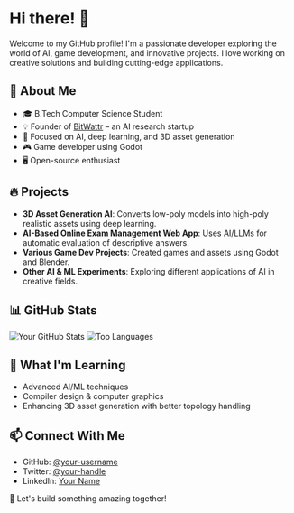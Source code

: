 # Hi there! 👋

Welcome to my GitHub profile! I'm a passionate developer exploring the world of AI, game development, and innovative projects. I love working on creative solutions and building cutting-edge applications.

## 🚀 About Me
- 🎓 B.Tech Computer Science Student
- 💡 Founder of [BitWattr](https://github.com/BitWattr) – an AI research startup
- 🔬 Focused on AI, deep learning, and 3D asset generation
- 🎮 Game developer using Godot
- 🖥️ Open-source enthusiast

## 🔥 Projects
- **3D Asset Generation AI**: Converts low-poly models into high-poly realistic assets using deep learning.
- **AI-Based Online Exam Management Web App**: Uses AI/LLMs for automatic evaluation of descriptive answers.
- **Various Game Dev Projects**: Created games and assets using Godot and Blender.
- **Other AI & ML Experiments**: Exploring different applications of AI in creative fields.

## 📊 GitHub Stats
![Your GitHub Stats](https://github-readme-stats.vercel.app/api?username=your-username&show_icons=true&theme=radical)
![Top Languages](https://github-readme-stats.vercel.app/api/top-langs/?username=your-username&layout=compact&theme=radical)

## 🌱 What I'm Learning
- Advanced AI/ML techniques
- Compiler design & computer graphics
- Enhancing 3D asset generation with better topology handling

## 📫 Connect With Me
- GitHub: [@your-username](https://github.com/your-username)
- Twitter: [@your-handle](https://twitter.com/your-handle)
- LinkedIn: [Your Name](https://linkedin.com/in/your-profile)

🚀 Let's build something amazing together!
